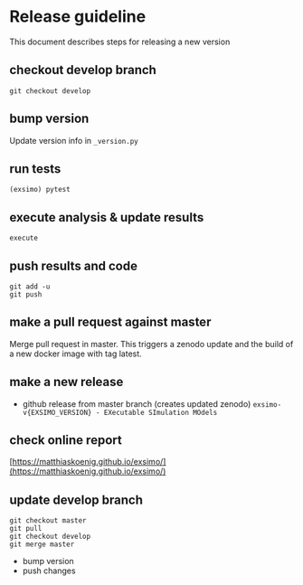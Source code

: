# Release guideline
This document describes steps for releasing a new version

## checkout develop branch
```
git checkout develop
```
## bump version
Update version info in `_version.py`
## run tests 
```
(exsimo) pytest
```
## execute analysis & update results
```
execute 
```
## push results and code
```
git add -u
git push
```
## make a pull request against master
Merge pull request in master. This triggers a zenodo update and the build of a new docker image with tag latest.

## make a new release
- github release from master branch (creates updated zenodo)
`exsimo-v{EXSIMO_VERSION} - EXecutable SImulation MOdels`

## check online report
[https://matthiaskoenig.github.io/exsimo/](https://matthiaskoenig.github.io/exsimo/)

## update develop branch
```
git checkout master
git pull
git checkout develop
git merge master
```
- bump version
- push changes
